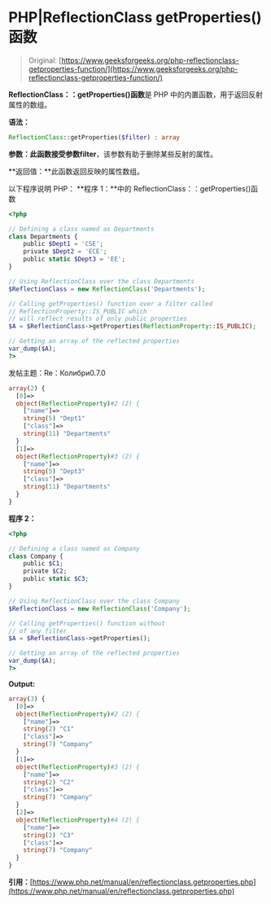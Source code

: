 # PHP|ReflectionClass getProperties()函数

> Original: [https://www.geeksforgeeks.org/php-reflectionclass-getproperties-function/](https://www.geeksforgeeks.org/php-reflectionclass-getproperties-function/)

**ReflectionClass：：getProperties()函数**是 PHP 中的内置函数，用于返回反射属性的数组。

**语法：**

```php
ReflectionClass::getProperties($filter) : array
```

**参数：**此函数接受参数**filter**，该参数有助于删除某些反射的属性。

**返回值：**此函数返回反映的属性数组。

以下程序说明 PHP：
**程序 1：**中的 ReflectionClass：：getProperties()函数

```php
<?php

// Defining a class named as Departments
class Departments {
    public $Dept1 = 'CSE';
    private $Dept2 = 'ECE';
    public static $Dept3 = 'EE';
}

// Using ReflectionClass over the class Departments
$ReflectionClass = new ReflectionClass('Departments');

// Calling getProperties() function over a filter called 
// ReflectionProperty::IS_PUBLIC which  
// will reflect results of only public properties
$A = $ReflectionClass->getProperties(ReflectionProperty::IS_PUBLIC);

// Getting an array of the reflected properties
var_dump($A);
?>
```

发帖主题：Re：Колибри0.7.0

```php
array(2) {
  [0]=>
  object(ReflectionProperty)#2 (2) {
    ["name"]=>
    string(5) "Dept1"
    ["class"]=>
    string(11) "Departments"
  }
  [1]=>
  object(ReflectionProperty)#3 (2) {
    ["name"]=>
    string(5) "Dept3"
    ["class"]=>
    string(11) "Departments"
  }
}

```

**程序 2：**

```php
<?php

// Defining a class named as Company
class Company {
    public $C1;
    private $C2;
    public static $C3;
}

// Using ReflectionClass over the class Company
$ReflectionClass = new ReflectionClass('Company');

// Calling getProperties() function without
// of any filter
$A = $ReflectionClass->getProperties();

// Getting an array of the reflected properties
var_dump($A);
?>
```

**Output:**

```php
array(3) {
  [0]=>
  object(ReflectionProperty)#2 (2) {
    ["name"]=>
    string(2) "C1"
    ["class"]=>
    string(7) "Company"
  }
  [1]=>
  object(ReflectionProperty)#3 (2) {
    ["name"]=>
    string(2) "C2"
    ["class"]=>
    string(7) "Company"
  }
  [2]=>
  object(ReflectionProperty)#4 (2) {
    ["name"]=>
    string(2) "C3"
    ["class"]=>
    string(7) "Company"
  }
}

```

**引用：**[https://www.php.net/manual/en/reflectionclass.getproperties.php](https://www.php.net/manual/en/reflectionclass.getproperties.php)